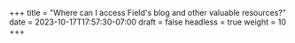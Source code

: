 +++
title = "Where can I access Field's blog and other valuable resources?"
date = 2023-10-17T17:57:30-07:00
draft = false
headless = true
weight = 10
+++
